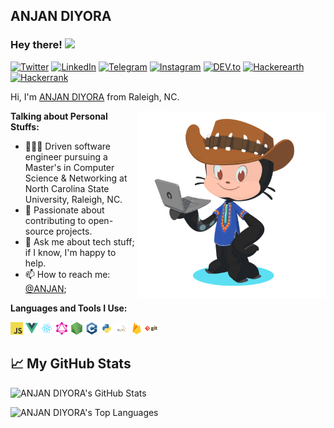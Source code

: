 
## ANJAN DIYORA

### Hey there! <img src="https://media.giphy.com/media/hvRJCLFzcasrR4ia7z/giphy.gif" width="25px">

[![Twitter](https://img.shields.io/twitter/follow/DiyoraAnjan?style=social)](https://twitter.com/DiyoraAnjan)
[![LinkedIn](https://img.shields.io/badge/-ANJAN's%20LinkedIn-blue?style=flat-square&logo=Linkedin&logoColor=white&link=https://www.linkedin.com/in/anjandiyora/)](https://www.linkedin.com/in/anjandiyora/)
[![Telegram](https://img.shields.io/badge/-ANJAN's%20Telegram-blue?style=flat-square&logo=telegram)](https://t.me/anjan50)
[![Instagram](https://img.shields.io/badge/-ANJAN's%20Instagram-purple?style=flat-square&logo=instagram)](https://www.instagram.com/anjandiyora5/)
[![DEV.to](https://img.shields.io/badge/-ANJAN's%20DEV.to-black?style=flat-square&logo=dev.to)](https://dev.to/anjan50)
[![Hackerearth](https://img.shields.io/badge/-Anjan's%20Hackerearth-green?style=flat-square&logo=hackerearth)](https://www.hackerearth.com/@adproduction50)
[![Hackerrank](https://img.shields.io/badge/-Anjan's%20Hackerrank-blue?style=flat-square&logo=hackerrank)](https://www.hackerrank.com/ANJAN7301)


Hi, I'm [ANJAN DIYORA](https://www.anjandiyora.tech/) from Raleigh, NC.

<img align="right" alt="PNG" src="https://github.com/Anjan50/Anjan50/blob/main/Untitled%20design%20(14).png" width="300" height="300" />

**Talking about Personal Stuffs:**

- 👨🏽‍💻 Driven software engineer pursuing a Master's in Computer Science & Networking at North Carolina State University, Raleigh, NC.
- 🌱 Passionate about contributing to open-source projects.
- 💬 Ask me about tech stuff; if I know, I'm happy to help.
- 📫 How to reach me: [@ANJAN](https://anjandiyora.tech/);

**Languages and Tools I Use:**  

<code><img height="20" src="https://raw.githubusercontent.com/github/explore/main/topics/javascript/javascript.png"></code>
<code><img height="20" src="https://raw.githubusercontent.com/github/explore/main/topics/vue/vue.png"></code>
<code><img height="20" src="https://raw.githubusercontent.com/github/explore/main/topics/react/react.png"></code>
<code><img height="20" src="https://raw.githubusercontent.com/github/explore/main/topics/graphql/graphql.png"></code>
<code><img height="20" src="https://raw.githubusercontent.com/github/explore/main/topics/nodejs/nodejs.png"></code>
<code><img height="20" src="https://raw.githubusercontent.com/github/explore/main/topics/cpp/cpp.png"></code>
<code><img height="20" src="https://raw.githubusercontent.com/github/explore/main/topics/python/python.png"></code>
<code><img height="20" src="https://raw.githubusercontent.com/github/explore/main/topics/mysql/mysql.png"></code>
<code><img height="20" src="https://raw.githubusercontent.com/github/explore/main/topics/firebase/firebase.png"></code>
<code><img height="20" src="https://raw.githubusercontent.com/github/explore/main/topics/git/git.png"></code>

## 📈 My GitHub Stats


<p align="left"> <img src="https://github-readme-stats.vercel.app/api?username=Anjan50&show_icons=true&theme=gotham" alt="ANJAN DIYORA's GitHub Stats" />
  <p align="left"> <img src="https://github-readme-stats.vercel.app/api/top-langs/?username=Anjan50&layout=compact&theme=gotham" alt="ANJAN DIYORA's Top Languages" />



